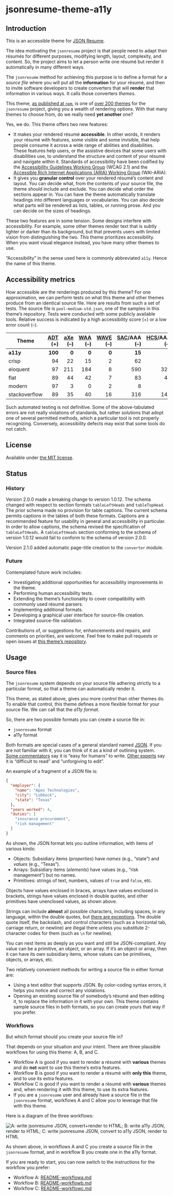 # jsonresume-theme-a11y

## Introduction

This is an accessible theme for [JSON Resume](http://jsonresume.org/).

The idea motivating the `jsonresume` project is that people need to adapt their résumés for different purposes, modifying length, layout, complexity, and content. So, the project aims to let a person write one résumé but render it automatically in many different ways.

The `jsonresume` method for achieving this purpose is to define a format for a _source file_ where you will put all the **information** for your résumé, and then to invite software developers to create converters that will **render** that information in various ways. It calls those converters _themes_.

This theme, [as published at `npm`](https://www.npmjs.com/package/jsonresume-theme-a11y), is one of [over 200 themes](https://www.npmjs.com/search?q=jsonresume-theme) for the `jsonresume` project, giving you a wealth of rendering options. With that many themes to choose from, do we really need **yet another** one?

Yes, we do. This theme offers two new features:

- It makes your rendered résumé **accessible**. In other words, it renders your résumé with features, some visible and some invisible, that help people consume it across a wide range of abilities and disabilities. These features help users, or the assistive devices that some users with disabilities use, to understand the structure and content of your résumé and navigate within it. Standards of accessibility have been codified by the [Accessibility Guidelines Working Group](https://www.w3.org/TR/WCAG21/) (WCAG 2.1) and the [Accessible Rich Internet Applications (ARIA) Working Group](https://developer.mozilla.org/en-US/docs/Web/Accessibility/ARIA) (WAI-ARIA).
- It gives you **granular control** over your rendered résumé’s content and layout. You can decide what, from the contents of your source file, the theme should include and exclude. You can decide what order the sections appear in. You can have the theme automatically translate headings into different languages or vocabularies. You can also decide what parts will be rendered as lists, tables, or running prose. And you can decide on the sizes of headings.

These two features are in some tension. Some designs interfere with accessibility. For example, some other themes render text that is subtly lighter or darker than its background, but that prevents users with limited vision from distinguishing the two. _This_ theme prioritizes accessibility. When you want visual elegance instead, you have many other themes to use.

“Accessibility” in the sense used here is commonly abbreviated `a11y`. Hence the name of this theme.

## Accessibility metrics

How accessible are the renderings produced by this theme? For one approximation, we can perform tests on what this theme and other themes produce from an identical source file. Here are results from such a set of tests. The source file is `pool-medium-std.json`, one of the samples in this theme’s repository. Tests were conducted with some publicly available tools. Relative success is indicated by a high accessibility score (+) or a low error count (–).

Theme | [ADT](https://chrome.google.com/webstore/detail/fpkknkljclfencbdbgkenhalefipecmb) (+) | [aXe](https://chrome.google.com/webstore/detail/lhdoppojpmngadmnindnejefpokejbdd) (–) | [WAA](https://chrome.google.com/webstore/detail/kpfleokokmllclahndmochhenmhncoej) (–) | [WAVE](https://chrome.google.com/webstore/detail/jbbplnpkjmmeebjpijfedlgcdilocofh) (–) | [SAC](https://siteimprove.com/)/AAA (–) | [HCS](http://pauljadam.com/extension.html)/AAA (–)
--- | ---: | ---: | ---: | ---: | ---: | ---:
**a11y** | **100** | **0** | **0** | **0** | **15** | **0**
crisp | 94 | 22 | 15 | 2 | 62 | 2
eloquent | 97 | 211 | 184 | 8 | 590 | 328
flat | 89 | 44 | 42 | 7 | 83 | 42
modern | 97 | 3 | 0 | 2 | 8 | 2
stackoverflow | 89 | 35 | 40 | 16 | 316 | 143

Such automated testing is not definitive. Some of the above-tabulated errors are not really violations of standards, but rather solutions that adopt one of several permitted methods, which a particular tool is not properly recognizing. Conversely, accessibility defects may exist that some tools do not catch.

## License

Available under [the MIT license](http://mths.be/mit).

## Status

### History

Version 2.0.0 made a breaking change to version 1.0.12. The schema changed with respect to section formats `tableLeftHeads` and `tableTopHead`. The prior schema made no provision for table captions. The current schema permits captions in the tables of both these formats. Captions are a recommended feature for usability in general and accessibility in particular. In order to allow captions, the schema revised the specification of `tableLeftHeads`. A `tableLeftHeads` section conforming to the schema of version 1.0.12 would fail to conform to the schema of version 2.0.0.

Version 2.1.0 added automatic page-title creation to the `converter` module.

### Future

Contemplated future work includes:

- Investigating additional opportunities for accessibility improvements in the theme.
- Performing human accessibility tests.
- Extending the theme’s functionality to cover compatibility with commonly used résumé parsers.
- Implementing additional formats.
- Developing a graphical user interface for source-file creation.
- Integrated source-file validation.

Contributions of, or suggestions for, enhancements and repairs, and comments on priorities, are welcome. Feel free to make pull requests or open issues at [this theme’s repository](https://github.com/jrpool/jsonresume-theme-a11y).

## Usage

### Source files

The `jsonresume` system depends on your source file adhering strictly to a particular format, so that a theme can automatically render it.

This theme, as stated above, gives you more control than other themes do. To enable that control, this theme defines a more flexible format for your source file. We can call that the _a11y format_.

So, there are two possible formats you can create a source file in:

- `jsonresume` format
- a11y format

Both formats are special cases of a general standard named [JSON](https://en.wikipedia.org/wiki/JSON). If you are not familiar with it, you can think of it as a kind of outlining system. [Some commentators](https://www.json.org/) say it is “easy for humans” to write. [Other experts](https://github.com/arc-repos/arc-docs/blob/master/en/aws/intro-concepts.md) say it is “difficult to read” and “unforgiving to edit”.

An example of a fragment of a JSON file is:

```json
{
  "employer": {
    "name": "Apex Technologies",
    "city": "Lubbock",
    "state": "Texas"
  },
  "years worked": 4,
  "duties": [
    "insurance procurement",
    "risk management"
  ]
}
```

As shown, the JSON format lets you outline information, with items of various kinds:

- Objects: Subsidiary items (_properties_) have _names_ (e.g., “state”) and _values_ (e.g., “Texas”).
- Arrays: Subsidiary items (_elements_) have values (e.g., “risk management”) but no names.
- Primitives: strings of text, numbers, values of `true` and `false`, etc.

Objects have values enclosed in braces, arrays have values enclosed in brackets, strings have values enclosed in double quotes, and other primitives have unenclosed values, as shown above.

Strings can include **almost** all possible characters, including spaces, in any language, within the double quotes, but [there are exceptions](https://www.json.org/). The double quote itself, the backslash, and control characters (such as a horizontal tab, carriage return, or newline) are illegal there unless you substitute 2-character codes for them (such as `\n` for newline).

You can nest items as deeply as you want and still be JSON-compliant. Any value can be a primitive, an object, or an array. If it’s an object or array, then it can have its own subsidiary items, whose values can be primitives, objects, or arrays, etc.

Two relatively convenient methods for writing a source file in either format are:

- Using a text editor that supports JSON. By color-coding syntax errors, it helps you notice and correct any violations.
- Opening an existing source file of somebody’s résumé and then editing it, to replace the information in it with your own. This theme contains sample source files in both formats, so you can create yours that way if you prefer.

### Workflows

But which format should you create your source file in?

That depends on your situation and your intent. There are three plausible workflows for using this theme: A, B, and C.

- Workflow A is good if you want to render a résumé with **various** themes and do **not** want to use this theme’s extra features.
- Workflow B is good if you want to render a résumé with **only this** theme, and to use its extra features.
- Workflow C is good if you want to render a résumé with **various** themes and, when rendering it with this theme, to use its extra features.
- If you are a `jsonresume` user and already have a source file in the `jsonresume` format, workflows A and C allow you to leverage that file with this theme.

Here is a diagram of the three workflows:

![A: write jsonresume JSON, convert+render to HTML; B: write a11y JSON, render to HTML; C: write jsonresume JSON, convert to a11y JSON, render to HTML](https://jpdev.pro/jsonresume-theme-a11y/workflows.png)

As shown above, in workflows A and C you create a source file in the `jsonresume` format, and in workflow B you create one in the a11y format.

If you are ready to start, you can now switch to the instructions for the workflow you prefer:

- Workflow A: [README-workflowa.md](https://github.com/jrpool/jsonresume-theme-a11y/blob/master/README-workflowa.md)
- Workflow B: [README-workflowb.md](https://github.com/jrpool/jsonresume-theme-a11y/blob/master/README-workflowb.md)
- Workflow C: [README-workflowc.md](https://github.com/jrpool/jsonresume-theme-a11y/blob/master/README-workflowc.md)
